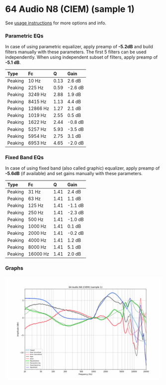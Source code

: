 # 64 Audio N8 (CIEM) (sample 1)
See [usage instructions](https://github.com/jaakkopasanen/AutoEq#usage) for more options and info.

### Parametric EQs
In case of using parametric equalizer, apply preamp of **-5.2dB** and build filters manually
with these parameters. The first 5 filters can be used independently.
When using independent subset of filters, apply preamp of **-5.1 dB**.

| Type    | Fc       |    Q | Gain    |
|:--------|:---------|:-----|:--------|
| Peaking | 10 Hz    | 0.13 | 2.6 dB  |
| Peaking | 225 Hz   | 0.59 | -2.6 dB |
| Peaking | 3249 Hz  | 2.88 | 1.9 dB  |
| Peaking | 8415 Hz  | 1.13 | 4.4 dB  |
| Peaking | 12866 Hz | 1.27 | 2.1 dB  |
| Peaking | 1019 Hz  | 2.55 | 0.5 dB  |
| Peaking | 1622 Hz  | 2.44 | -0.8 dB |
| Peaking | 5257 Hz  | 5.93 | -3.5 dB |
| Peaking | 5954 Hz  | 2.75 | 3.1 dB  |
| Peaking | 6953 Hz  | 4.65 | -2.0 dB |

### Fixed Band EQs
In case of using fixed band (also called graphic) equalizer, apply preamp of **-5.6dB**
(if available) and set gains manually with these parameters.

| Type    | Fc       |    Q | Gain    |
|:--------|:---------|:-----|:--------|
| Peaking | 31 Hz    | 1.41 | 2.4 dB  |
| Peaking | 63 Hz    | 1.41 | 1.1 dB  |
| Peaking | 125 Hz   | 1.41 | -1.1 dB |
| Peaking | 250 Hz   | 1.41 | -2.3 dB |
| Peaking | 500 Hz   | 1.41 | -1.0 dB |
| Peaking | 1000 Hz  | 1.41 | 0.1 dB  |
| Peaking | 2000 Hz  | 1.41 | -0.2 dB |
| Peaking | 4000 Hz  | 1.41 | 1.2 dB  |
| Peaking | 8000 Hz  | 1.41 | 5.1 dB  |
| Peaking | 16000 Hz | 1.41 | 2.0 dB  |

### Graphs
![](./64%20Audio%20N8%20(CIEM)%20(sample%201).png)